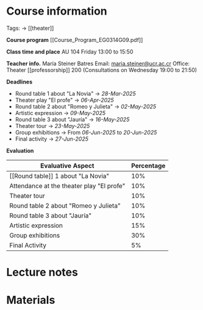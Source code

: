 # Course information
Tags: -> [[theater]]

**Course program**
[[Course_Program_EG0314G09.pdf]]

**Class time and place**
AU 104
Friday 13:00 to 15:50

**Teacher info.**
María Steiner Batres
Email: maria.steiner@ucr.ac.cr
Office:  Theater [[professorship]] 200 (Consultations on Wednesday 19:00 to 21:50)

**Deadlines**
- Round table 1 about "La Novia" -> _28-Mar-2025_
- Theater play "El profe" -> _06-Apr-2025_
- Round table 2 about "Romeo y Julieta" -> _02-May-2025_
- Artistic expression -> _09-May-2025_
- Round table 3 about "Jauría" -> _16-May-2025_
- Theater tour -> _23-May-2025_
- Group exhibitions -> From _06-Jun-2025_ to _20-Jun-2025_
- Final activity -> _27-Jun-2025_
  
**Evaluation**

| Evaluative Aspect                         | Percentage |
| ----------------------------------------- | ---------- |
| [[Round table]] 1 about "La Novia"        | 10%        |
| Attendance at the theater play "El profe" | 10%        |
| Theater tour                              | 10%        |
| Round table 2 about "Romeo y Julieta"     | 10%        |
| Round table 3 about "Jauría"              | 10%        |
| Artistic expression                       | 15%        |
| Group exhibitions                         | 30%        |
| Final Activity                            | 5%         |

# Lecture notes

# Materials
